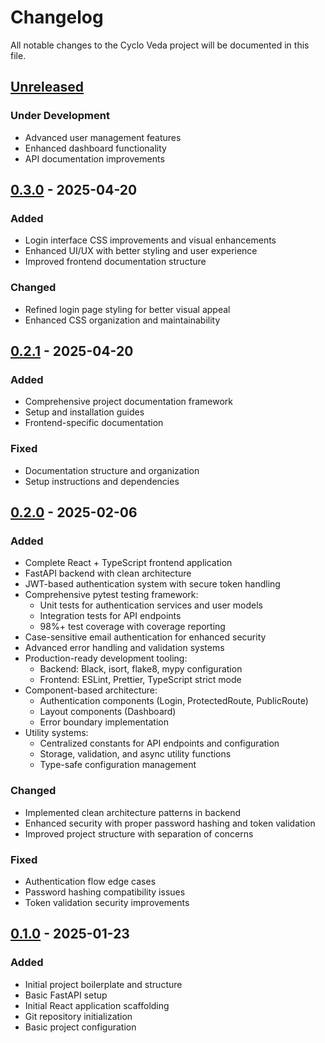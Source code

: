 # Changelog

All notable changes to the Cyclo Veda project will be documented in this file.

## [Unreleased]

### Under Development
- Advanced user management features
- Enhanced dashboard functionality
- API documentation improvements

## [0.3.0] - 2025-04-20

### Added
- Login interface CSS improvements and visual enhancements
- Enhanced UI/UX with better styling and user experience
- Improved frontend documentation structure

### Changed
- Refined login page styling for better visual appeal
- Enhanced CSS organization and maintainability

## [0.2.1] - 2025-04-20

### Added
- Comprehensive project documentation framework
- Setup and installation guides
- Frontend-specific documentation

### Fixed
- Documentation structure and organization
- Setup instructions and dependencies

## [0.2.0] - 2025-02-06

### Added
- Complete React + TypeScript frontend application
- FastAPI backend with clean architecture
- JWT-based authentication system with secure token handling
- Comprehensive pytest testing framework:
  - Unit tests for authentication services and user models
  - Integration tests for API endpoints
  - 98%+ test coverage with coverage reporting
- Case-sensitive email authentication for enhanced security
- Advanced error handling and validation systems
- Production-ready development tooling:
  - Backend: Black, isort, flake8, mypy configuration
  - Frontend: ESLint, Prettier, TypeScript strict mode
- Component-based architecture:
  - Authentication components (Login, ProtectedRoute, PublicRoute)
  - Layout components (Dashboard)
  - Error boundary implementation
- Utility systems:
  - Centralized constants for API endpoints and configuration
  - Storage, validation, and async utility functions
  - Type-safe configuration management

### Changed
- Implemented clean architecture patterns in backend
- Enhanced security with proper password hashing and token validation
- Improved project structure with separation of concerns

### Fixed
- Authentication flow edge cases
- Password hashing compatibility issues
- Token validation security improvements

## [0.1.0] - 2025-01-23

### Added
- Initial project boilerplate and structure
- Basic FastAPI setup
- Initial React application scaffolding
- Git repository initialization
- Basic project configuration

[Unreleased]: https://github.com/rhish9h/cyclo-veda/compare/v0.3.0...HEAD
[0.3.0]: https://github.com/rhish9h/cyclo-veda/compare/v0.2.1...v0.3.0
[0.2.1]: https://github.com/rhish9h/cyclo-veda/compare/v0.2.0...v0.2.1
[0.2.0]: https://github.com/rhish9h/cyclo-veda/compare/v0.1.0...v0.2.0
[0.1.0]: https://github.com/rhish9h/cyclo-veda/releases/tag/v0.1.0
